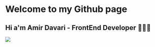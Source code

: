 # Welcome to my Github page
<h2 style="textALign:center">Hi a'm Amir Davari - FrontEnd Developer 👨🏼‍💻</h2>
<img align="center"  src="https://github.com/amirdavari-dev/amirdavari-dev/assets/109758250/78921863-e45e-4faa-a37b-d838424315fa" />
